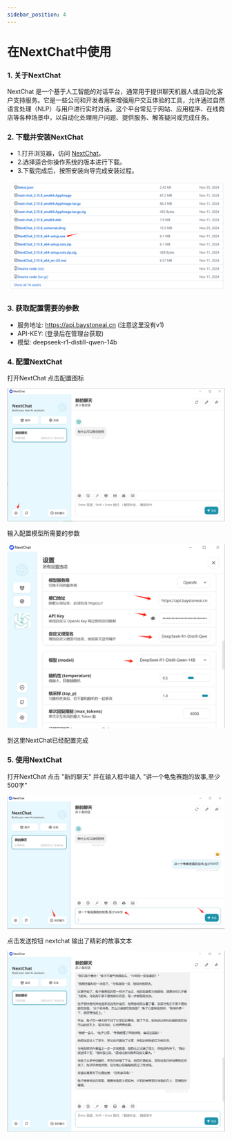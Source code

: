 ```yaml
---
sidebar_position: 4
---
```


# 在NextChat中使用 

### 1. 关于NextChat
NextChat 是一个基于人工智能的对话平台，通常用于提供聊天机器人或自动化客户支持服务。它是一些公司和开发者用来增强用户交互体验的工具，允许通过自然语言处理（NLP）与用户进行实时对话。这个平台常见于网站、应用程序、在线商店等各种场景中，以自动化处理用户问题、提供服务、解答疑问或完成任务。

### 2. 下载并安装NextChat

- 1.打开浏览器，访问 [NextChat](https://github.com/ChatGPTNextWeb/NextChat/releases)。
- 2.选择适合你操作系统的版本进行下载。
- 3.下载完成后，按照安装向导完成安装过程。

![alt text](img/nextchat-1.png)

### 3. 获取配置需要的参数

- 服务地址: https://api.baystoneai.cn (注意这里没有v1)
- API-KEY: (登录后在管理台获取)  
- 模型: deepseek-r1-distill-qwen-14b

### 4. 配置NextChat

打开NextChat  点击配置图标

![alt text](img/nextchat-2.png)

输入配置模型所需要的参数

![alt text](img/nextchat-3.png)

到这里NextChat已经配置完成

### 5. 使用NextChat

打开NextChat 点击 "新的聊天"  并在输入框中输入 "讲一个龟兔赛跑的故事,至少500字"

![alt text](img/nextchat-5.png)

点击发送按钮  nextchat 输出了精彩的故事文本

![alt text](img/nextchat-6.png)

